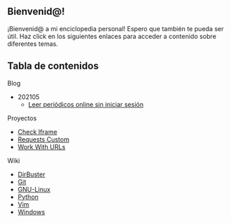 ## Bienvenid@!

¡Bienvenid@ a mi enciclopedia personal! Espero que también te pueda ser útil. Haz click en los siguientes enlaces para acceder a contenido sobre diferentes temas.

## Tabla de contenidos

Blog
- 202105
  - [Leer periódicos online sin iniciar sesión](blog/2021-05-15-leer-periodicos-online-sin-iniciar-sesion.md)

Proyectos

- [Check Iframe](projects/check-iframe/introduction.md)
- [Requests Custom](projects/requests-custom/introduction.md)
- [Work With URLs](projects/work-with-urls/introduction.md)

Wiki

- [DirBuster](wiki/dirbuster/dirbuster.md)
- [Git](wiki/git.md)
- [GNU-Linux](wiki/gnu-linux/gnu-linux.md)
- [Python](wiki/python/python.md)
- [Vim](wiki/vim/vim.md)
- [Windows](wiki/windows/windows.md)

